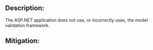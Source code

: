 ## Description:

The ASP.NET application does not use, or incorrectly uses, the model validation framework.



## Mitigation:
